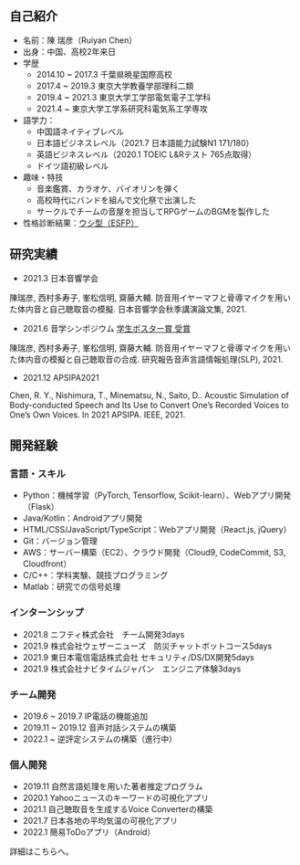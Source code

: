 ## 自己紹介

- 名前：陳 瑞彦（Ruiyan Chen）
- 出身：中国、高校2年来日
- 学歴
  - 2014.10 ~ 2017.3 千葉県暁星国際高校
  - 2017.4 ~ 2019.3 東京大学教養学部理科二類
  - 2019.4 ~ 2021.3 東京大学工学部電気電子工学科
  - 2021.4 ~ 東京大学工学系研究科電気系工学専攻
- 語学力：
  - 中国語ネイティブレベル
  - 日本語ビジネスレベル（2021.7 日本語能力試験N1 171/180）
  - 英語ビジネスレベル（2020.1 TOEIC L&Rテスト 765点取得）
  - ドイツ語初級レベル
- 趣味・特技
  - 音楽鑑賞、カラオケ、バイオリンを弾く
  - 高校時代にバンドを組んで文化祭で出演した
  - サークルでチームの音屋を担当してRPGゲームのBGMを製作した
- 性格診断結果：[ウシ型（ESFP）](https://16test.uranaino.net/share/mgW6mZSANoqUWtYdhbDy)

## 研究実績

- 2021.3 日本音響学会

陳瑞彦, ⻄村多寿子, 峯松信明, 齋藤大輔. 防音用イヤーマフと骨導マイクを用いた体内音と自己聴取音の模擬. 日本音響学会秋季講演論文集, 2021.

- 2021.6 音学シンポジウム [学生ポスター賞 受賞](https://www.ieice.org/iss/sp/jpn/special/sp-poster-prize.html)

陳瑞彦, ⻄村多寿子, 峯松信明, 齋藤大輔. 防音用イヤーマフと骨導マイクを用いた体内音の模擬と自己聴取音の合成. 研究報告音声言語情報処理(SLP), 2021.

- 2021.12 APSIPA2021

Chen, R. Y., Nishimura, T., Minematsu, N., Saito, D.. Acoustic Simulation of Body-conducted Speech and Its Use to Convert Oneʼs Recorded Voices to Oneʼs Own Voices. In 2021 APSIPA. IEEE, 2021.

## 開発経験

### 言語・スキル

- Python：機械学習（PyTorch, Tensorflow, Scikit-learn）、Webアプリ開発（Flask）
- Java/Kotlin：Androidアプリ開発
- HTML/CSS/JavaScript/TypeScript：Webアプリ開発（React.js, jQuery）
- Git：バージョン管理
- AWS：サーバー構築（EC2）、クラウド開発（Cloud9, CodeCommit, S3, Cloudfront）
- C/C++：学科実験、競技プログラミング
- Matlab：研究での信号処理

### インターンシップ

- 2021.8 ニフティ株式会社　チーム開発3days
- 2021.9 株式会社ウェザーニューズ　防災チャットボットコース5days
- 2021.9 東日本電信電話株式会社 セキュリティ/DS/DX開発5days
- 2021.9 株式会社ナビタイムジャパン　エンジニア体験3days

### チーム開発

- 2019.6 ~ 2019.7 IP電話の機能追加
- 2019.11 ~ 2019.12 音声対話システムの構築
- 2022.1 ~ 逆評定システムの構築（進行中）

### 個人開発

- 2019.11 自然言語処理を用いた著者推定プログラム
- 2020.1 Yahooニュースのキーワードの可視化アプリ
- 2021.1 自己聴取音を生成するVoice Converterの構築
- 2021.7 日本各地の平均気温の可視化アプリ
- 2022.1 簡易ToDoアプリ（Android）

詳細はこちらへ。





<!--
**chenruiyan/chenruiyan** is a ✨ _special_ ✨ repository because its `README.md` (this file) appears on your GitHub profile.

Here are some ideas to get you started:

- 🔭 I’m currently working on ...
- 🌱 I’m currently learning ...
- 👯 I’m looking to collaborate on ...
- 🤔 I’m looking for help with ...
- 💬 Ask me about ...
- 📫 How to reach me: ...
- 😄 Pronouns: ...
- ⚡ Fun fact: ...
-->
